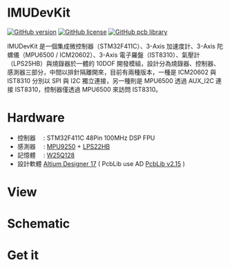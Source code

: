 IMUDevKit
========
[![GitHub version](https://img.shields.io/badge/version-v1.0-brightgreen.svg)](https://github.com/KitSprout/IMUDevKit)
[![GitHub license](https://img.shields.io/badge/license-%20MIT%20%2F%20CC%20BY--SA%204.0-blue.svg)](https://github.com/KitSprout/IMUDevKit/blob/master/LICENSE)
[![GitHub pcb library](https://img.shields.io/badge/pcb%20library-%20v2.12-yellow.svg)](https://github.com/KitSprout/AltiumDesigner_PcbLibrary/releases/tag/v2.15)


IMUDevKit 是一個集成微控制器（STM32F411C）、3-Axis 加速度計、3-Axis 陀螺儀（MPU6500 / ICM20602）、3-Axis 電子羅盤（IST8310）、氣壓計（LPS25HB）與燒錄器於一體的 10DOF 開發模組，設計分為燒錄器、控制器、感測器三部分，中間以排針隔離開來，目前有兩種版本，一種是 ICM20602 與 IST8310 分別以 SPI 與 I2C 獨立連接，另一種則是 MPU6500 透過 AUX_I2C 連接 IST8310，控制器僅透過 MPU6500 來訪問 IST8310。

Hardware
========
* 控制器　 : STM32F411C 48Pin 100MHz DSP FPU
* 感測器　 : [MPU9250](https://www.invensense.com/products/motion-tracking/9-axis/mpu-9250/) + [LPS22HB](http://www.st.com/en/mems-and-sensors/lps22hb.html)
* 記憶體　 : [W25Q128](http://www.winbond.com/hq/product/code-storage-flash-memory/serial-nor-flash/?__locale=en)
* 設計軟體 [Altium Designer 17](http://www.altium.com/en/products/altium-designer) ( PcbLib use AD [PcbLib v2.15](https://github.com/KitSprout/AltiumDesigner_PcbLibrary/releases/tag/v2.12) )

View
========

Schematic
========

Get it
========
